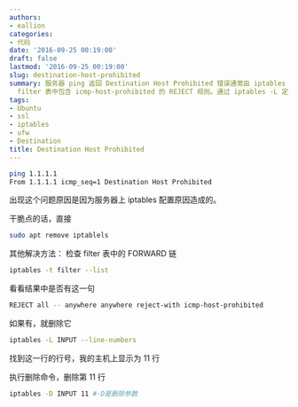 ```yaml
---
authors:
- eallion
categories:
- 代码
date: '2016-09-25 00:19:00'
draft: false
lastmod: '2016-09-25 00:19:00'
slug: destination-host-prohibited
summary: 服务器 ping 返回 Destination Host Prohibited 错误通常由 iptables 配置导致。快速解决方法是卸载 iptables，或检查并删除
  filter 表中包含 icmp-host-prohibited 的 REJECT 规则。通过 iptables -L 定位规则行号后用 -D 参数删除即可解决问题！
tags:
- Ubuntu
- ssl
- iptables
- ufw
- Destination
title: Destination Host Prohibited
---
```

```bash
ping 1.1.1.1
From 1.1.1.1 icmp_seq=1 Destination Host Prohibited
```

出现这个问题原因是因为服务器上 iptables 配置原因造成的。

干脆点的话，直接

```bash
sudo apt remove iptablels
```

其他解决方法：
检查 filter 表中的 FORWARD 链

```bash
iptables -t filter --list
```

看看结果中是否有这一句

```bash
REJECT all -- anywhere anywhere reject-with icmp-host-prohibited
```

如果有，就删除它

```bash
iptables -L INPUT --line-numbers 
```

找到这一行的行号，我的主机上显示为 11 行

执行删除命令，删除第 11 行

```bash
iptables -D INPUT 11 #-D是删除参数
```